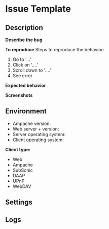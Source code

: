 # Issue Template

<!--
1. Delete any section that is not relevant in this template.
2. Before posting an issue, please try to reproduce with the latest `develop` branch. There is a good chance a fix is already pending for the next version. No issue will be considered before confirmation on the `develop` branch.
3. Any text between `<!--` and `--\>` will be removed automatically.
-->

## Description

**Describe the bug**
<!-- Explain in detail what is happening. -->

**To reproduce**
Steps to reproduce the behavior:
1. Go to '...'
2. Click on '....'
3. Scroll down to '....'
4. See error

**Expected behavior**
<!-- What you believe should have happened -->

**Screenshots**
<!-- If applicable, add screenshots to help explain your problem. -->

## Environment

* Ampache version:
* Web server + version:
* Server operating system:
* Client operating system:

<!-- Keep only the affected clients in the list below. Add the client application name and version to the right of the client type used. -->

**Client type:**

* Web
* Ampache
* SubSonic
* DAAP
* UPnP
* WebDAV

## Settings

<!-- Either put a description of your settings, or paste the contents of `conf/ampache.cfg.php` after removing sensitive information (server host, database connection, etc.). If posting full config file, make sure to put triple back-ticks ``` at the top and bottom to make it into a code block.

It may also make sense to post PHP settings depending on the situation.  -->

## Logs

<!-- To enable logging, visit https://github.com/ampache/ampache/wiki/Troubleshooting#enable-logging

Please post relevant Ampache logs, and web server access/error logs, making sure to surround in triple back-ticks ``` to make into a code block. If you have large logs, it may make sense to trim them to a shorter time-frame if you know exactly when the error occurred. If appropriate, post any client error logs as well -->
